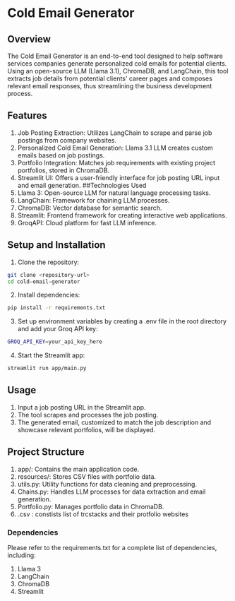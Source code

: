 # Cold Email Generator
## Overview
The Cold Email Generator is an end-to-end tool designed to help software services companies generate personalized cold emails for potential clients. Using an open-source LLM (Llama 3.1), ChromaDB, and LangChain, this tool extracts job details from potential clients' career pages and composes relevant email responses, thus streamlining the business development process.

## Features
1. Job Posting Extraction: Utilizes LangChain to scrape and parse job postings from company websites.
2. Personalized Cold Email Generation: Llama 3.1 LLM creates custom emails based on job postings.
3. Portfolio Integration: Matches job requirements with existing project portfolios, stored in ChromaDB.
4. Streamlit UI: Offers a user-friendly interface for job posting URL input and email generation.
##Technologies Used
1. Llama 3: Open-source LLM for natural language processing tasks.
2. LangChain: Framework for chaining LLM processes.
3. ChromaDB: Vector database for semantic search.
4. Streamlit: Frontend framework for creating interactive web applications.
5. GroqAPI: Cloud platform for fast LLM inference.
## Setup and Installation
1. Clone the repository:
```bash
git clone <repository-url>
cd cold-email-generator
```
2. Install dependencies:
```bash
pip install -r requirements.txt
```
3. Set up environment variables by creating a .env file in the root directory and add your Groq API key:
```bash
GROQ_API_KEY=your_api_key_here
```
4. Start the Streamlit app:
```bash
streamlit run app/main.py
```
## Usage
1. Input a job posting URL in the Streamlit app.
2. The tool scrapes and processes the job posting.
3. The generated email, customized to match the job description and showcase relevant portfolios, will be displayed.
## Project Structure
1. app/: Contains the main application code.
2. resources/: Stores CSV files with portfolio data.
3. utils.py: Utility functions for data cleaning and preprocessing.
4. Chains.py: Handles LLM processes for data extraction and email generation.
5. Portfolio.py: Manages portfolio data in ChromaDB.
6. .csv : constists list of trcstacks and their protfolio websites
### Dependencies
Please refer to the requirements.txt for a complete list of dependencies, including:
1. Llama 3
2. LangChain
3. ChromaDB
4. Streamlit

